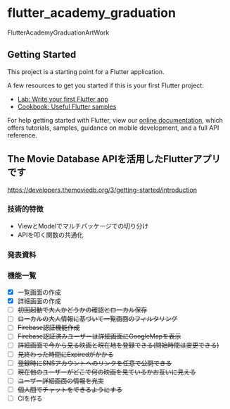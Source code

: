 # flutter_academy_graduation

FlutterAcademyGraduationArtWork

## Getting Started

This project is a starting point for a Flutter application.

A few resources to get you started if this is your first Flutter project:

- [Lab: Write your first Flutter app](https://flutter.dev/docs/get-started/codelab)
- [Cookbook: Useful Flutter samples](https://flutter.dev/docs/cookbook)

For help getting started with Flutter, view our
[online documentation](https://flutter.dev/docs), which offers tutorials,
samples, guidance on mobile development, and a full API reference.

## The Movie Database APIを活用したFlutterアプリです


https://developers.themoviedb.org/3/getting-started/introduction

### 技術的特徴

- ViewとModelでマルチパッケージでの切り分け
- APIを叩く関数の共通化

### 発表資料

### 機能一覧

- [x] 一覧画面の作成
- [x] 詳細画面の作成
- [ ] ~~初回起動で大人かどうかの確認とローカル保存~~
- [ ] ~~ローカルの大人情報に基づいて一覧画面のフィルタリング~~
- [ ] ~~Firebase認証機能作成~~
- [ ] ~~Firebase認証済みユーザーは詳細画面にGoogleMapを表示~~
- [ ] ~~詳細画面で今から見る映画と現在地を登録できる(開始時間は変更できる)~~
- [ ] ~~見終わった時間にExpiredがかかる~~
- [ ] ~~登録時にSNSアカウントへのリンクを任意で公開できる~~
- [ ] ~~現在他のユーザーがどこで何の映画を見ているかお互いに見える~~
- [ ] ~~ユーザー詳細画面の情報を充実~~
- [ ] ~~個人間でチャットをできるようにする~~
- [ ] CIを作る
